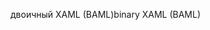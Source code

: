 <span data-ttu-id="17d60-101">двоичный XAML (BAML)</span><span class="sxs-lookup"><span data-stu-id="17d60-101">binary XAML (BAML)</span></span>